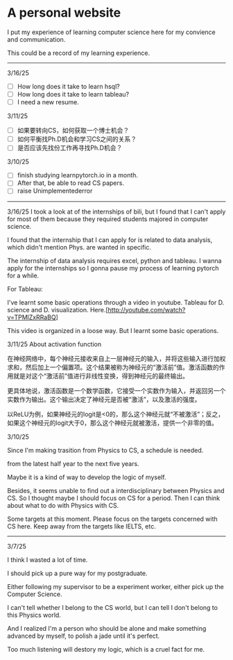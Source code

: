 # A personal website
I put my experience of learning computer science here for my convience and communication.

This could be a record of my learning experience.

---
3/16/25
- [ ] How long does it take to learn hsql?
- [ ] How long does it take to learn tableau?
- [ ] I need a new resume.

3/11/25

- [ ] 如果要转向CS，如何获取一个博士机会？
- [ ] 如何平衡找Ph.D机会和学习CS之间的关系？
- [ ] 是否应该先找份工作再寻找Ph.D机会？

3/10/25
- [ ] finish studying learnpytorch.io in a month.
- [ ] After that, be able to read CS papers.
- [ ] raise Unimplementederror

---
3/16/25
I took a look at of the internships of bili, but I found that I can't apply for most of them because they required students majored in computer science.

I found that the internship that I can apply for is related to data analysis, which didn't mention Phys. are wanted in specific.

The internship of data analysis requires excel, python and tableau. I wanna apply for the internships so I gonna pause my process of learning pytorch for a while.

For Tableau:

I've learnt some basic operations through a video in youtube. Tableau for D. science and D. visualization. Here.[http://youtube.com/watch?v=TPMlZxRRaBQ]

This video is organized in a loose way. But I learnt some basic operations.


3/11/25
About activation function

在神经网络中，每个神经元接收来自上一层神经元的输入，并将这些输入进行加权求和，然后加上一个偏置项。这个结果被称为神经元的“激活前”值。激活函数的作用就是对这个“激活前”值进行非线性变换，得到神经元的最终输出。

更具体地说，激活函数是一个数学函数，它接受一个实数作为输入，并返回另一个实数作为输出。这个输出决定了神经元是否被“激活”，以及激活的强度。

以ReLU为例，如果神经元的logit是<0的，那么这个神经元就“不被激活”；反之，如果这个神经元的logit大于0，那么这个神经元就被激活，提供一个非零的值。

3/10/25

Since I'm making trasition from Physics to CS, a schedule is needed.

from the latest half year to the next five years.

Maybe it is a kind of way to develop the logic of myself.

Besides, it seems unable to find out a interdisciplinary between Physics and CS. 
So I thought maybe I should focus on CS for a period.
Then I can think about what to do with Physics with CS.

Some targets at this moment. 
Please focus on the targets concerned with CS here.
Keep away from the targets like IELTS, etc.

---
3/7/25

I think I wasted a lot of time. 

I should pick up a pure way for my postgraduate.

Either following my supervisor to be a experiment worker, either pick up the Computer Science.

I can't tell whether I belong to the CS world, but I can tell I don't belong to this Physics world.

And I realized I'm a person who should be alone and make something advanced by myself, to polish a jade until it's perfect. 

Too much listening will destory my logic, which is a cruel fact for me.
